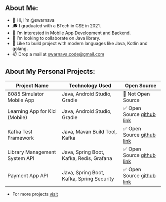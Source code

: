 ## About Me:
- 👋 Hi, I’m @swarnava
-  🎓 I graduated with a BTech in CSE in 2021. 
- 👀 I’m interested in Mobile App Development and Backend.
- 💞️ I’m looking to collaborate on Java library.
- 🌱 Like to build project with modern languages like Java, Kotlin and golang.
- 📫 Drop a mail at swarnava.code@gmail.com

## About My Personal Projects:
| Project Name                  | Technology Used                           | Open Source
| -----------                   | -----------                               | -----------
| 8085 Simulator Mobile App     | Java, Android Studio, Gradle              | 🚫 Not Open Source
| Learning App for Kid (Mobile) | Java, Android Studio, Gradle              | ✅ Open Source [github link](https://github.com/swarnava-code/Learning-App-for-Kid)
| Kafka Test Framework          | Java, Mavan Build Tool, Kafka             | ✅ Open Source [github link](https://github.com/swarnava-code/kafka-test-util)
| Library Management System API | Java, Spring Boot, Kafka, Redis, Grafana  | ✅ Open Source [github link](https://github.com/swarnava-code/Digital-Library-Backend-using-Spring-Boot)
| Payment App API               | Java, Spring Boot, Kafka, Spring Security | ✅ Open Source [github link](https://github.com/swarnava-code/payment-wallet-app)
* For more projects [visit](https://github.com/swarnava-code?tab=repositories)
